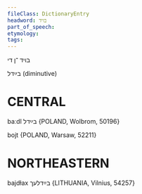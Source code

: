 ```yaml
---
fileClass: DictionaryEntry
headword: בויד
part_of_speech: 
etymology: 
tags: 
---
```

בויד
־ן
די

בײַדל
(diminutive)

CENTRAL
========

baːdl בײַדל {POLAND, Wolbrom, 50196}

bojt {POLAND, Warsaw, 52211}

NORTHEASTERN
==============

bajdɫax בײַדלעך {LITHUANIA, Vilnius, 54257}